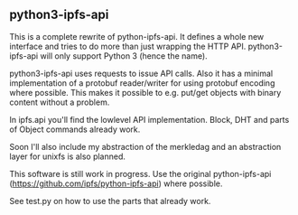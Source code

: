 ## python3-ipfs-api

This is a complete rewrite of python-ipfs-api. It defines a whole new interface and tries to do more than just wrapping
the HTTP API. python3-ipfs-api will only support Python 3 (hence the name).

python3-ipfs-api uses requests to issue API calls. Also it has a minimal implementation of a protobuf reader/writer
for using protobuf encoding where possible. This makes it possible to e.g. put/get objects with binary content without
a problem.

In ipfs.api you'll find the lowlevel API implementation. Block, DHT and parts of Object commands already work.

Soon I'll also include my abstraction of the merkledag and an abstraction layer for unixfs is also planned.

This software is still work in progress. Use the original python-ipfs-api (https://github.com/ipfs/python-ipfs-api)
where possible.

See test.py on how to use the parts that already work.

